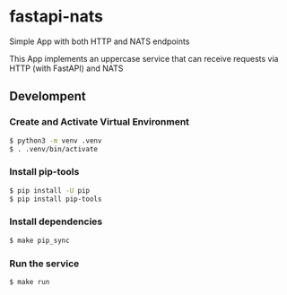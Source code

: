 # fastapi-nats
Simple App with both HTTP and NATS endpoints

This App implements an uppercase service that can receive requests via HTTP (with FastAPI) and NATS

## Develompent

###  Create and Activate Virtual Environment

```sh 
$ python3 -m venv .venv
$ . .venv/bin/activate
```

### Install pip-tools

```sh
$ pip install -U pip
$ pip install pip-tools
```

### Install dependencies
```sh
$ make pip_sync
```

### Run the service
```sh
$ make run
```
